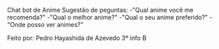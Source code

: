 Chat bot de Anime
  Sugestão de peguntas:
    -"Qual anime você me recomenda?"
    -"Qual o melhor anime?"
    -"Qual o seu anime preferido?"
    -"Onde posso ver animes?"

Feito por: Pedro Hayashida de Azevedo
3º info B
